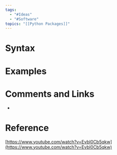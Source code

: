 ```yaml
---
tags:
  - "#Ideas"
  - "#Software"
topics: "[[Python Packages]]"
---
```



# Syntax

# Examples

# Comments and Links
- 
# Reference
[https://www.youtube.com/watch?v=EvbI0Cb5qkw](https://www.youtube.com/watch?v=EvbI0Cb5qkw)